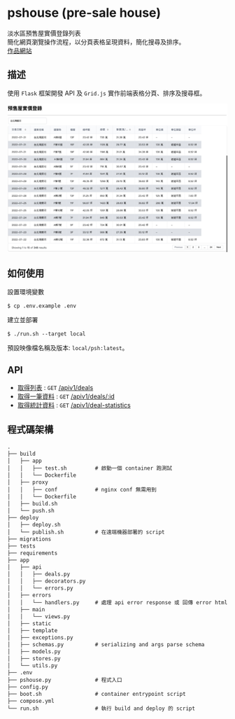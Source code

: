 # pshouse (pre-sale house)

淡水區預售屋實價登錄列表</br>
簡化網頁瀏覽操作流程，以分頁表格呈現資料，簡化搜尋及排序。
</br>
[作品網站](http://13.124.49.112/)

## 描述

使用 `Flask` 框架開發 API 及 `Grid.js` 實作前端表格分頁、排序及搜尋框。

<p align="center">
<img src="./assets/demo.jpeg" alt="_" width="800"/>
</p>

## 如何使用
    
設置環境變數

    $ cp .env.example .env

建立並部署

    $ ./run.sh --target local

預設映像檔名稱及版本: `local/psh:latest`。

## API

- [取得列表](https://github.com/HMS24/pshouse/blob/master/assets/api_spec/show_deals.md) : `GET` [/apiv1/deals](http://13.124.49.112/apiv1/deals)
- [取得一筆資料](https://github.com/HMS24/pshouse/blob/master/assets/api_spec/show_deals.md) : `GET` [/apiv1/deals/:id](http://13.124.49.112/apiv1/deals/2)
- [取得統計資料](https://github.com/HMS24/pshouse/blob/master/assets/api_spec/show_deal_statistics.md) : `GET` [/apiv1/deal-statistics](http://13.124.49.112/apiv1/deal-statistics)

## 程式碼架構

```shell
.
├── build
│   ├── app
│   │   ├── test.sh         # 啟動一個 container 跑測試
│   │   └── Dockerfile
│   ├── proxy
│   │   ├── conf            # nginx conf 無需用到
│   │   └── Dockerfile
│   ├── build.sh
│   └── push.sh
├── deploy               
│   ├── deploy.sh           
│   └── publish.sh          # 在遠端機器部署的 script
├── migrations
├── tests                   
├── requirements            
├── app
│   ├── api
│   │   ├── deals.py
│   │   ├── decorators.py
│   │   └── errors.py
│   ├── errors
│   │   └── handlers.py     # 處理 api error response 或 回傳 error html
│   ├── main
│   │   └── views.py
│   ├── static           
│   ├── template
│   ├── exceptions.py
│   ├── schemas.py          # serializing and args parse schema
│   ├── models.py
│   ├── stores.py
│   └── utils.py
├── .env                    
├── pshouse.py              # 程式入口
├── config.py
├── boot.sh                 # container entrypoint script
├── compose.yml
└── run.sh                  # 執行 build and deploy 的 script
```
